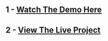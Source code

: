 ## 1 - [Watch The Demo Here](https://youtu.be/VhXs3kLjuCk)

## 2 - [View The Live Project](clonetwit.herokuapp.com)
